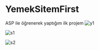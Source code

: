 # YemekSitemFirst
ASP ile öğrenerek yaptığım ilk projem
![y1](https://user-images.githubusercontent.com/55930672/145716365-d4f23ffc-c4e2-4f76-b4ec-61130d445acb.png)

![s1](https://user-images.githubusercontent.com/55930672/145718074-c9b9e946-148d-45b7-bf7d-874083dfd3dd.png)

![s2](https://user-images.githubusercontent.com/55930672/145718085-3fc2fe2f-eb64-45f1-b7a1-9dfae67b93ac.png)

